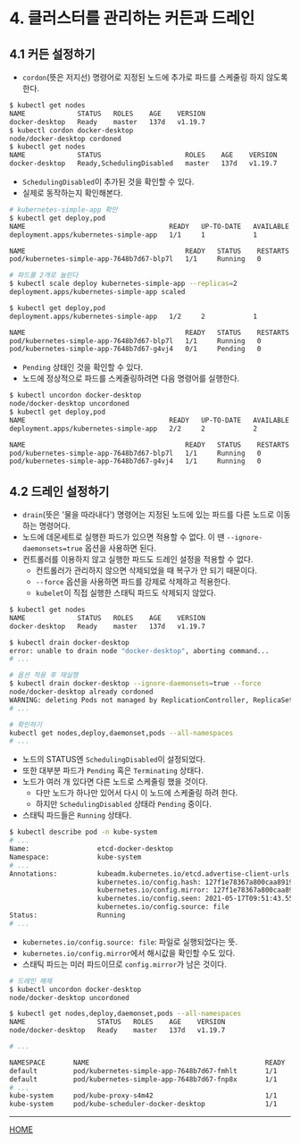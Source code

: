 # 4. 클러스터를 관리하는 커든과 드레인

## 4.1 커든 설정하기

- `cordon`(뜻은 저지선) 명령어로 지정된 노드에 추가로 파드를 스케줄링 하지 않도록 한다.

```zsh
$ kubectl get nodes
NAME             STATUS   ROLES    AGE    VERSION
docker-desktop   Ready    master   137d   v1.19.7
$ kubectl cordon docker-desktop
node/docker-desktop cordoned
$ kubectl get nodes
NAME             STATUS                     ROLES    AGE    VERSION
docker-desktop   Ready,SchedulingDisabled   master   137d   v1.19.7
```

- `SchedulingDisabled`이 추가된 것을 확인할 수 있다.
- 실제로 동작하는지 확인해본다.

```zsh
# kubernetes-simple-app 확인
$ kubectl get deploy,pod
NAME                                    READY   UP-TO-DATE   AVAILABLE   AGE
deployment.apps/kubernetes-simple-app   1/1     1            1           24h

NAME                                        READY   STATUS    RESTARTS   AGE
pod/kubernetes-simple-app-7648b7d67-blp7l   1/1     Running   0          24h

# 파드를 2개로 늘린다
$ kubectl scale deploy kubernetes-simple-app --replicas=2
deployment.apps/kubernetes-simple-app scaled

$ kubectl get deploy,pod
deployment.apps/kubernetes-simple-app   1/2     2            1           24h

NAME                                        READY   STATUS    RESTARTS   AGE
pod/kubernetes-simple-app-7648b7d67-blp7l   1/1     Running   0          24h
pod/kubernetes-simple-app-7648b7d67-g4vj4   0/1     Pending   0          18s
```

- `Pending` 상태인 것을 확인할 수 있다.
- 노드에 정상적으로 파드를 스케줄링하려면 다음 명령어를 실행한다.

```zsh
$ kubectl uncordon docker-desktop
node/docker-desktop uncordoned
$ kubectl get deploy,pod
NAME                                    READY   UP-TO-DATE   AVAILABLE   AGE
deployment.apps/kubernetes-simple-app   2/2     2            2           24h

NAME                                        READY   STATUS    RESTARTS   AGE
pod/kubernetes-simple-app-7648b7d67-blp7l   1/1     Running   0          24h
pod/kubernetes-simple-app-7648b7d67-g4vj4   1/1     Running   0          2m31s
```

## 4.2 드레인 설정하기

- `drain`(뜻은 '물을 따라내다') 명령어는 지정된 노드에 있는 파드를 다른 노드로 이동하는 명령어다.
- 노드에 데몬세트로 실행한 파드가 있으면 적용할 수 없다. 이 땐 `--ignore-daemonsets=true` 옵션을 사용하면 된다.
- 컨트롤러를 이용하지 않고 실행한 파드도 드레인 설정을 적용할 수 없다.
    - 컨트롤러가 관리하지 않으면 삭제되었을 때 복구가 안 되기 때문이다.
    - `--force` 옵션을 사용하면 파드를 강제로 삭제하고 적용한다.
    - `kubelet`이 직접 실행한 스태틱 파드도 삭제되지 않았다.

```zsh
$ kubectl get nodes
NAME             STATUS   ROLES    AGE    VERSION
docker-desktop   Ready    master   137d   v1.19.7

$ kubectl drain docker-desktop
error: unable to drain node "docker-desktop", aborting command...
# ...

# 옵션 적용 후 재실행
$ kubectl drain docker-desktop --ignore-daemonsets=true --force
node/docker-desktop already cordoned
WARNING: deleting Pods not managed by ReplicationController, ReplicaSet, Job, DaemonSet or StatefulSet: default/kubernetes-nodeselector-pod, kube-system/storage-provisioner, kube-system/vpnkit-controller; ignoring DaemonSet-managed Pods: kube-system/fluentd-elasticsearch-sswbq, kube-system/kube-proxy-s4m42
# ...

# 확인하기
kubectl get nodes,deploy,daemonset,pods --all-namespaces
# ...
```

- 노드의 STATUS엔 `SchedulingDisabled`이 설정되었다.
- 또한 대부분 파드가 `Pending` 혹은 `Terminating` 상태다.
- 노드가 여러 개 있다면 다른 노드로 스케줄링 했을 것이다.
    - 다만 노드가 하나만 있어서 다시 이 노드에 스케줄링 하려 한다.
    - 하지만 `SchedulingDisabled` 상태라 `Pending` 중이다.
- 스태틱 파드들은 `Running` 상태다.

```zsh
$ kubectl describe pod -n kube-system
# ...
Name:                 etcd-docker-desktop
Namespace:            kube-system
# ...
Annotations:          kubeadm.kubernetes.io/etcd.advertise-client-urls: https://192.168.65.4:2379
                      kubernetes.io/config.hash: 127f1e78367a800caa891919cc4b583f
                      kubernetes.io/config.mirror: 127f1e78367a800caa891919cc4b583f
                      kubernetes.io/config.seen: 2021-05-17T09:51:43.552428519Z
                      kubernetes.io/config.source: file
Status:               Running
# ...
```

- `kubernetes.io/config.source: file`: 파일로 실행되었다는 뜻.
- `kubernetes.io/config.mirror`에서 해시값을 확인할 수도 있다.
- 스태틱 파드는 미러 파드이므로 `config.mirror`가 남은 것이다.

```zsh
# 드레인 해제
$ kubectl uncordon docker-desktop
node/docker-desktop uncordoned

$ kubectl get nodes,deploy,daemonset,pods --all-namespaces
NAME                  STATUS   ROLES    AGE    VERSION
node/docker-desktop   Ready    master   137d   v1.19.7

# ...

NAMESPACE       NAME                                            READY   STATUS             RESTARTS   AGE
default         pod/kubernetes-simple-app-7648b7d67-fmhlt       1/1     Running            0          7m18s
default         pod/kubernetes-simple-app-7648b7d67-fnp8x       1/1     Running            0          7m17s
# ...
kube-system     pod/kube-proxy-s4m42                            1/1     Running            7          137d
kube-system     pod/kube-scheduler-docker-desktop               1/1     Running            119        137d
```

-----
[HOME](./index.md)

